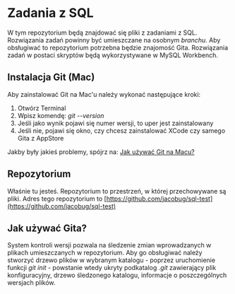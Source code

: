 # Zadania z SQL
W tym repozytorium będą znajdować się pliki z zadaniami z SQL. Rozwiązania zadań powinny być umieszczane na osobnym *branchu*. Aby obsługiwać to repozytorium potrzebna będzie znajomość Gita. Rozwiązania zadań w postaci skryptów będą wykorzystywane w MySQL Workbench.

## Instalacja Git (Mac)
Aby zainstalować Git na Mac'u należy wykonać następujące kroki:
1. Otwórz Terminal
2. Wpisz komendę: *git --version*
3. Jeśli jako wynik pojawi się numer wersji, to uper jest zainstalowany
4. Jeśli nie, pojawi się okno, czy chcesz zainstalować XCode czy samego Gita z AppStore

Jakby były jakieś problemy, spójrz na: [Jak używać Git na Macu?](https://www.macworld.co.uk/how-to/mac-software/how-use-git-github-on-your-mac-3639136/)

## Repozytorium
Właśnie tu jesteś. Repozytorium to przestrzeń, w której przechowywane są pliki. Adres tego repozytorium to [https://github.com/jacobug/sql-test](https://github.com/jacobug/sql-test)

## Jak używać Gita?
System kontroli wersji pozwala na śledzenie zmian wprowadzanych w plikach umieszczanych w repozytorium. Aby go obsługiwać należy stworzyć drzewo plików w wybranym katalogu - poprzez uruchomienie funkcji *git init* - powstanie wtedy ukryty podkatalog _.git_ zawierający plik konfiguracyjny, drzewo śledzonego katalogu, informacje o poszczególnych wersjach plików.
